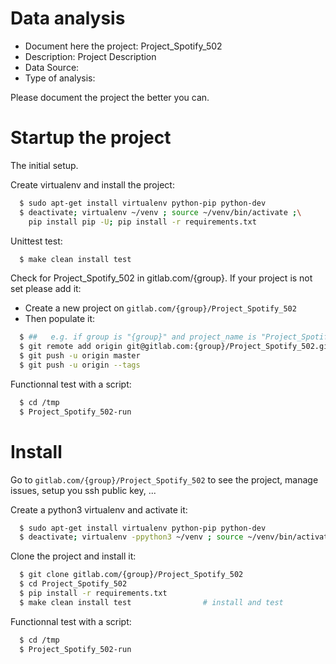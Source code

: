 # Data analysis
- Document here the project: Project_Spotify_502
- Description: Project Description
- Data Source:
- Type of analysis:

Please document the project the better you can.

# Startup the project

The initial setup.

Create virtualenv and install the project:
```bash
  $ sudo apt-get install virtualenv python-pip python-dev
  $ deactivate; virtualenv ~/venv ; source ~/venv/bin/activate ;\
    pip install pip -U; pip install -r requirements.txt
```

Unittest test:
```bash
  $ make clean install test
```

Check for Project_Spotify_502 in gitlab.com/{group}.
If your project is not set please add it:

- Create a new project on `gitlab.com/{group}/Project_Spotify_502`
- Then populate it:

```bash
  $ ##   e.g. if group is "{group}" and project_name is "Project_Spotify_502"
  $ git remote add origin git@gitlab.com:{group}/Project_Spotify_502.git
  $ git push -u origin master
  $ git push -u origin --tags
```

Functionnal test with a script:
```bash
  $ cd /tmp
  $ Project_Spotify_502-run
```
# Install
Go to `gitlab.com/{group}/Project_Spotify_502` to see the project, manage issues,
setup you ssh public key, ...

Create a python3 virtualenv and activate it:
```bash
  $ sudo apt-get install virtualenv python-pip python-dev
  $ deactivate; virtualenv -ppython3 ~/venv ; source ~/venv/bin/activate
```

Clone the project and install it:
```bash
  $ git clone gitlab.com/{group}/Project_Spotify_502
  $ cd Project_Spotify_502
  $ pip install -r requirements.txt
  $ make clean install test                # install and test
```
Functionnal test with a script:
```bash
  $ cd /tmp
  $ Project_Spotify_502-run
```
